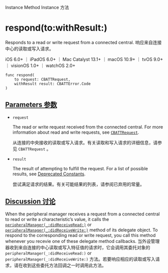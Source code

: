 Instance Method Instance 方法

# respond(to:withResult:) 

Responds to a read or write request from a connected central.
响应来自连接中心的读取或写入请求。

iOS 6.0+ ｜ iPadOS 6.0+ ｜ Mac Catalyst 13.1+ ｜ macOS 10.9+ ｜ tvOS 9.0+ ｜ visionOS 1.0+ ｜ watchOS 2.0+ 

```
func respond(
    to request: CBATTRequest,
    withResult result: CBATTError.Code
)
```



## [Parameters 参数](https://developer.apple.com/documentation/corebluetooth/cbperipheralmanager/respond(to:withresult:)#parameters)

- `request`

  The read or write request received from the connected central. For more information about read and write requests, see [`CBATTRequest`](https://developer.apple.com/documentation/corebluetooth/cbattrequest). 

  从连接的中央接收的读取或写入请求。有关读取和写入请求的详细信息，请参见 `CBATTRequest` 。

- `result`

  The result of attempting to fulfill the request. For a list of possible results, see [Deprecated Constants](https://developer.apple.com/documentation/corebluetooth/deprecated-constants). 

  尝试满足请求的结果。有关可能结果的列表，请参阅已弃用的常量。

  

## [Discussion 讨论](https://developer.apple.com/documentation/corebluetooth/cbperipheralmanager/respond(to:withresult:)#Discussion)

When the peripheral manager receives a request from a connected central to read or write a characteristic’s value, it calls the [`peripheralManager(_:didReceiveRead:)`](https://developer.apple.com/documentation/corebluetooth/cbperipheralmanagerdelegate/peripheralmanager(_:didreceiveread:)) or [`peripheralManager(_:didReceiveWrite:)`](https://developer.apple.com/documentation/corebluetooth/cbperipheralmanagerdelegate/peripheralmanager(_:didreceivewrite:)) method of its delegate object. To respond to the corresponding read or write request, you call this method whenever you recevie one of these delegate method callbacks.
当外设管理器收到来自连接的中心读取或写入特征值的请求时，它会调用其委托对象的 `peripheralManager(_:didReceiveRead:)` or `peripheralManager(_:didReceiveWrite:)` 方法。若要响应相应的读取或写入请求，请在收到这些委托方法回调之一时调用此方法。
